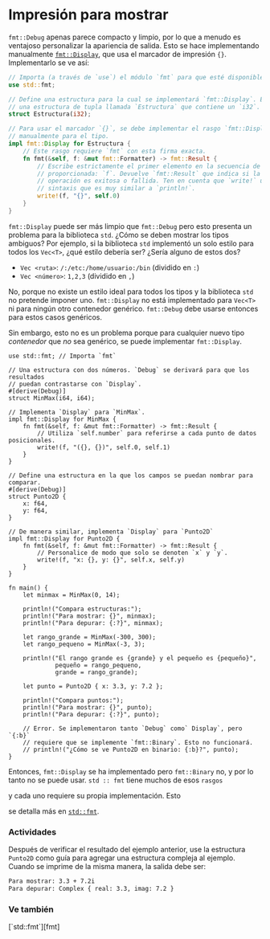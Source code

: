 # Impresión para mostrar

`fmt::Debug` apenas parece compacto y limpio, por lo que a menudo es ventajoso
personalizar la apariencia de salida. Esto se hace implementando manualmente
[`fmt::Display`][fmt], que usa el marcador de impresión `{}`. Implementarlo se
ve así:

```rust
// Importa (a través de `use`) el módulo `fmt` para que esté disponible.
use std::fmt;

// Define una estructura para la cual se implementará `fmt::Display`. Esta es
// una estructura de tupla llamada `Estructura` que contiene un `i32`.
struct Estructura(i32);

// Para usar el marcador `{}`, se debe implementar el rasgo `fmt::Display`
// manualmente para el tipo.
impl fmt::Display for Estructura {
    // Este rasgo requiere `fmt` con esta firma exacta.
    fn fmt(&self, f: &mut fmt::Formatter) -> fmt::Result {
        // Escribe estrictamente el primer elemento en la secuencia de salida
        // proporcionada: `f`. Devuelve `fmt::Result` que indica si la
        // operación es exitosa o fallida. Ten en cuenta que `write!` usa una
        // sintaxis que es muy similar a `println!`. 
        write!(f, "{}", self.0)
    }
}
```

`fmt::Display` puede ser más limpio que `fmt::Debug` pero esto presenta un
problema para la biblioteca `std`. ¿Cómo se deben mostrar los tipos ambiguos?
Por ejemplo, si la biblioteca `std` implementó un solo estilo para todos los
`Vec<T>`, ¿qué estilo debería ser? ¿Sería alguno de estos dos?

* `Vec <ruta>`: `/:/etc:/home/usuario:/bin` (dividido en `:`)
* `Vec <número>`: `1,2,3` (dividido en `,`)

No, porque no existe un estilo ideal para todos los tipos y la biblioteca `std`
no pretende imponer uno. `fmt::Display` no está implementado para `Vec<T>` ni
para ningún otro contenedor genérico. `fmt::Debug` debe usarse entonces para
estos casos genéricos.

Sin embargo, esto no es un problema porque para cualquier nuevo tipo
*contenedor* que *no* sea genérico, se puede implementar `fmt::Display`.

```rust,editable
use std::fmt; // Importa `fmt`

// Una estructura con dos números. `Debug` se derivará para que los resultados
// puedan contrastarse con `Display`.
#[derive(Debug)]
struct MinMax(i64, i64);

// Implementa `Display` para `MinMax`.
impl fmt::Display for MinMax {
    fn fmt(&self, f: &mut fmt::Formatter) -> fmt::Result {
        // Utiliza `self.number` para referirse a cada punto de datos posicionales.
        write!(f, "({}, {})", self.0, self.1)
    }
}

// Define una estructura en la que los campos se puedan nombrar para comparar.
#[derive(Debug)]
struct Punto2D {
    x: f64,
    y: f64,
}

// De manera similar, implementa `Display` para `Punto2D`
impl fmt::Display for Punto2D {
    fn fmt(&self, f: &mut fmt::Formatter) -> fmt::Result {
        // Personalice de modo que solo se denoten `x` y `y`.
        write!(f, "x: {}, y: {}", self.x, self.y)
    }
}

fn main() {
    let minmax = MinMax(0, 14);

    println!("Compara estructuras:");
    println!("Para mostrar: {}", minmax);
    println!("Para depurar: {:?}", minmax);

    let rango_grande = MinMax(-300, 300);
    let rango_pequeno = MinMax(-3, 3);

    println!("El rango grande es {grande} y el pequeño es {pequeño}",
             pequeño = rango_pequeno,
             grande = rango_grande);

    let punto = Punto2D { x: 3.3, y: 7.2 };

    println!("Compara puntos:");
    println!("Para mostrar: {}", punto);
    println!("Para depurar: {:?}", punto);

    // Error. Se implementaron tanto `Debug` como` Display`, pero `{:b}`
    // requiere que se implemente `fmt::Binary`. Esto no funcionará.
    // println!("¿Cómo se ve Punto2D en binario: {:b}?", punto);
}
```

Entonces, `fmt::Display` se ha implementado pero `fmt::Binary` no, y por lo
tanto no se puede usar. `std :: fmt` tiene muchos de esos `rasgos`
<!--[`rasgos`][traits] --> y cada uno requiere su propia implementación. Esto
se detalla más en [`std::fmt`][fmt].

### Actividades

Después de verificar el resultado del ejemplo anterior, use la estructura
`Punto2D` como guía para agregar una estructura compleja al ejemplo. Cuando se
imprime de la misma manera, la salida debe ser:

```txt
Para mostrar: 3.3 + 7.2i
Para depurar: Complex { real: 3.3, imag: 7.2 }
```

### Ve también

<!-- [`derive`][derive], --> [`std::fmt`][fmt] <!--, [`macros`][macros],
  [`struct`][structs], [`trait`][traits], y [`use`][use] -->

[derive]: ../../trait/derive.md
[fmt]: https://doc.rust-lang.org/std/fmt/
[macros]: ../../macros.md
[structs]: ../../custom_types/structs.md
[traits]: ../../trait.md
[use]: ../../mod/use.md
